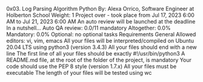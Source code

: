 0x03. Log Parsing
Algorithm
Python
 By: Alexa Orrico, Software Engineer at Holberton School
 Weight: 1
 Project over - took place from Jul 17, 2023 6:00 AM to Jul 21, 2023 6:00 AM
 An auto review will be launched at the deadline
In a nutshell…
Auto QA review: 0.0/11 mandatory
Altogether:  0.0%
Mandatory: 0.0%
Optional: no optional tasks
Requirements
General
Allowed editors: vi, vim, emacs
All your files will be interpreted/compiled on Ubuntu 20.04 LTS using python3 (version 3.4.3)
All your files should end with a new line
The first line of all your files should be exactly #!/usr/bin/python3
A README.md file, at the root of the folder of the project, is mandatory
Your code should use the PEP 8 style (version 1.7.x)
All your files must be executable
The length of your files will be tested using wc
